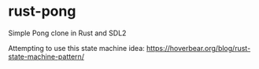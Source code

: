 # rust-pong

Simple Pong clone in Rust and SDL2

Attempting to use this state machine idea:
https://hoverbear.org/blog/rust-state-machine-pattern/
